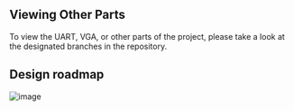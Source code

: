 
## Viewing Other Parts

To view the UART, VGA, or other parts of the project, please take a look at the designated branches in the repository.

## Design roadmap

![image](https://github.com/user-attachments/assets/21ccd404-f60c-4ec8-86e1-a4fc8bed49f7)
